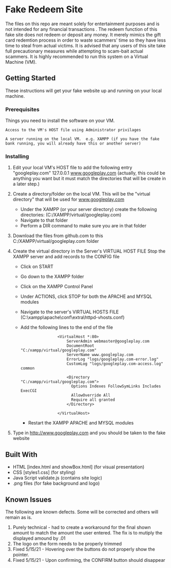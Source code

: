 # Fake Redeem Site
The files on this repo are meant solely for entertainment purposes and is not intended for any financial transactions .  The redeem function of this fake site does not redeem or deposit any money.  It merely mimics the gift card redemtion process in order to waste scammers' time so they have less time to steal from actual victims.  It is advised that any users of this site take full precautionary measures while attempting to scam-bait actual scammers. It is highly recommended to run this system on a Virtual Machine (VM).

## Getting Started

These instructions will get your fake website up and running on your local machine.

### Prerequisites

Things you need to install the software on your VM.

```
Access to the VM's HOST file using Administrator privilages

A server running on the local VM.  e.g. XAMPP (if you have the fake bank running, you will already have this or another server)
```

### Installing

1) Edit your local VM's HOST file to add the following entry "googleplay.com"
    127.0.0.1       www.googleplay.com  (actually, this could be anything you want but it must match the directories that will be create in a later step.)

2) Create a directory/folder on the local VM.  This will be the "virtual directory" that will be used for www.googleplay.com
     - Under the XAMPP (or your server directory) create the following directories:
         (C:/XAMPP/virtual/googleplay.com)
     - Navigate to that folder
     - Perform a DIR command to make sure you are in that folder
     
3) Download the files from github.com to this C:/XAMPP/virtual/googleplay.com folder

4) Create the virtual directory in the Server's VIRTUAL HOST FILE
     Stop the XAMPP server and add records to the CONFIG file
      - Click on START
      - Go down to the XAMPP folder
      - Click on the XAMPP Control Panel
      - Under ACTIONS, click STOP for both the APACHE and MYSQL modules
      - Navigate to the server's VIRTUAL HOSTS FILE
            (C:\xampp\apache\conf\extra\httpd-vhosts.conf)
      - Add the following lines to the end of the file
                            
                            <VirtualHost *:80>
                                ServerAdmin webmaster@googleplay.com
                                DocumentRoot "C:/xampp/virtual/googleplay.com"
                                ServerName www.googleplay.com
                                ErrorLog "logs/googleplay.com-error.log"
                                CustomLog "logs/googleplay.com-access.log" common

                                <Directory "C:/xampp/virtual/googleplay.com">
                                  Options Indexes FollowSymLinks Includes ExecCGI
                                  AllowOverride All
                                  Require all granted
                                </Directory>

                            </VirtualHost>
                            
         - Restart the XAMPP APACHE and MYSQL modules
      


5)    Type in http://www.googleplay.com and you should be taken to the fake website


## Built With

* HTML [index.html and showBox.html] (for visual presentation)
* CSS  [styles1.css] (for styling)
* Java Script validate.js (contains site logic)
* .png files (for fake background and logo)

## Known Issues

The following are known defects.  Some will be corrected and others will remain as is.

1) Purely technical - had to create a workaround for the final shown amount to match the amount the user entered.  The fix is to mutiply the displayed amound by .01
2) The logo on the form needs to be properly trimmed
3) Fixed 5/15/21 - Hovering over the buttons do not properly show the pointer.
4) Fixed 5/15/21 - Upon confirming, the CONFIRM button should disappear
